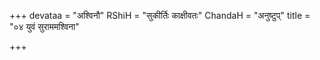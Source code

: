 +++
devataa = "अश्विनौ"
RShiH = "सुकीर्तिः काक्षीवतः"
ChandaH = "अनुष्टुप्"
title = "०४ युवं सुराममश्विना"

+++
